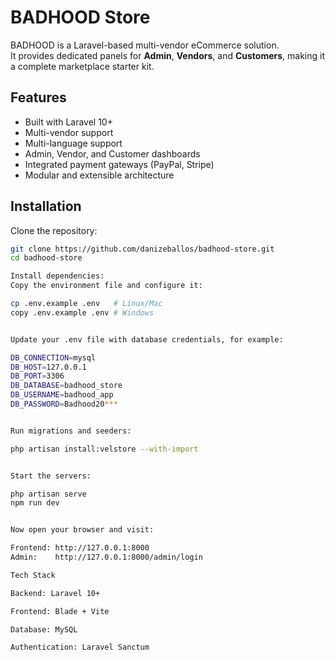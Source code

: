 # BADHOOD Store

BADHOOD is a Laravel-based multi-vendor eCommerce solution.  
It provides dedicated panels for **Admin**, **Vendors**, and **Customers**, making it a complete marketplace starter kit.

## Features

- Built with Laravel 10+
- Multi-vendor support
- Multi-language support
- Admin, Vendor, and Customer dashboards
- Integrated payment gateways (PayPal, Stripe)
- Modular and extensible architecture

## Installation

Clone the repository:

```sh
git clone https://github.com/danizeballos/badhood-store.git
cd badhood-store

Install dependencies:
Copy the environment file and configure it:

cp .env.example .env   # Linux/Mac
copy .env.example .env # Windows


Update your .env file with database credentials, for example:

DB_CONNECTION=mysql
DB_HOST=127.0.0.1
DB_PORT=3306
DB_DATABASE=badhood_store
DB_USERNAME=badhood_app
DB_PASSWORD=Badhood20***


Run migrations and seeders:

php artisan install:velstore --with-import


Start the servers:

php artisan serve
npm run dev


Now open your browser and visit:

Frontend: http://127.0.0.1:8000
Admin:    http://127.0.0.1:8000/admin/login

Tech Stack

Backend: Laravel 10+

Frontend: Blade + Vite

Database: MySQL

Authentication: Laravel Sanctum
